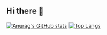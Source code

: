 ## Hi there 👋
[![Anurag's GitHub stats](https://github-readme-stats.vercel.app/api?username=llsdog&count_private=true&show_icons=true&theme=ambient_gradient)](https://github.com/anuraghazra/github-readme-stats)
[![Top Langs](https://github-readme-stats.vercel.app/api/top-langs/?username=llsdog&theme=ambient_gradient&layout=compact)](https://github.com/anuraghazra/github-readme-stats)
<!--
**llsdog/llsdog** is a ✨ _special_ ✨ repository because its `README.md` (this file) appears on your GitHub profile.

Here are some ideas to get you started:

- 🔭 I’m currently working on ...
- 🌱 I’m currently learning ...
- 👯 I’m looking to collaborate on ...
- 🤔 I’m looking for help with ...
- 💬 Ask me about ...
- 📫 How to reach me: ...
- 😄 Pronouns: ...
- ⚡ Fun fact: ...
-->
